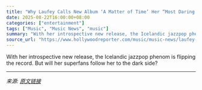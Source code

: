 ```yaml
---
title: "Why Laufey Calls New Album ‘A Matter of Time’ Her “Most Daring Project”"
date: 2025-08-22T16:00:00+08:00
categories: ["entertainment"]
tags: ["Music", "Music News", "music"]
summary: "With her introspective new release, the Icelandic jazzpop phenom is flipping the record. But will her superfans follow her to the dark side?"
source_url: "https://www.hollywoodreporter.com/music/music-news/laufey-interview-new-album-a-matter-of-time-1236348216/"
---
```


With her introspective new release, the Icelandic jazzpop phenom is flipping the record. But will her superfans follow her to the dark side?

---

*来源: [原文链接](https://www.hollywoodreporter.com/music/music-news/laufey-interview-new-album-a-matter-of-time-1236348216/)*
